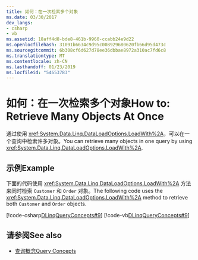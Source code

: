 ```yaml
---
title: 如何：在一次检索多个对象
ms.date: 03/30/2017
dev_langs:
- csharp
- vb
ms.assetid: 18aff4d8-bde8-461b-9960-ccabb24e9d22
ms.openlocfilehash: 31091b6634c9d95c008929680620fb66d95d473c
ms.sourcegitcommit: 6b308cf6d627d78ee36dbbae8972a310ac7fd6c8
ms.translationtype: MT
ms.contentlocale: zh-CN
ms.lasthandoff: 01/23/2019
ms.locfileid: "54653783"
---
```

# <a name="how-to-retrieve-many-objects-at-once"></a><span data-ttu-id="84db2-102">如何：在一次检索多个对象</span><span class="sxs-lookup"><span data-stu-id="84db2-102">How to: Retrieve Many Objects At Once</span></span>
<span data-ttu-id="84db2-103">通过使用 <xref:System.Data.Linq.DataLoadOptions.LoadWith%2A>，可以在一个查询中检索许多对象。</span><span class="sxs-lookup"><span data-stu-id="84db2-103">You can retrieve many objects in one query by using <xref:System.Data.Linq.DataLoadOptions.LoadWith%2A>.</span></span>  
  
## <a name="example"></a><span data-ttu-id="84db2-104">示例</span><span class="sxs-lookup"><span data-stu-id="84db2-104">Example</span></span>  
 <span data-ttu-id="84db2-105">下面的代码使用 <xref:System.Data.Linq.DataLoadOptions.LoadWith%2A> 方法来同时检索 `Customer` 和 `Order` 对象。</span><span class="sxs-lookup"><span data-stu-id="84db2-105">The following code uses the <xref:System.Data.Linq.DataLoadOptions.LoadWith%2A> method to retrieve both `Customer` and `Order` objects.</span></span>  
  
 [!code-csharp[DLinqQueryConcepts#9](../../../../../../samples/snippets/csharp/VS_Snippets_Data/DLinqQueryConcepts/cs/Program.cs#9)]
 [!code-vb[DLinqQueryConcepts#9](../../../../../../samples/snippets/visualbasic/VS_Snippets_Data/DLinqQueryConcepts/vb/Module1.vb#9)]  
  
## <a name="see-also"></a><span data-ttu-id="84db2-106">请参阅</span><span class="sxs-lookup"><span data-stu-id="84db2-106">See also</span></span>
- [<span data-ttu-id="84db2-107">查询概念</span><span class="sxs-lookup"><span data-stu-id="84db2-107">Query Concepts</span></span>](../../../../../../docs/framework/data/adonet/sql/linq/query-concepts.md)
